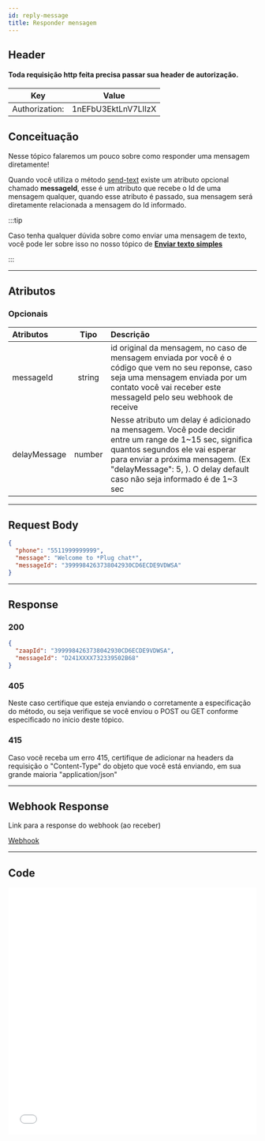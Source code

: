 ```yaml
---
id: reply-message
title: Responder mensagem
---
```


## Header
#### Toda requisição http feita precisa passar sua header de autorização.


| Key            | Value                   |
| :------------: |   :---------------:     |
| Authorization: |   1nEFbU3EktLnV7LIIzX   |

## Conceituação

Nesse tópico falaremos um pouco sobre como responder uma mensagem diretamente!

Quando você utiliza o método [send-text](send-message-text) existe um atributo opcional chamado **messageId**, esse é um atributo que recebe o Id de uma mensagem qualquer, quando esse atributo é passado, sua mensagem será diretamente relacionada a mensagem do Id informado.

:::tip

Caso tenha qualquer dúvida sobre como enviar uma mensagem de texto, você pode ler sobre isso no nosso tópico de [**Enviar texto simples**](send-message-text)

:::

---

## Atributos

### Opcionais

| Atributos | Tipo | Descrição |
| :-- | :-: | :-- |
| messageId | string | id original da mensagem, no caso de mensagem enviada por você é o código que vem no seu reponse, caso seja uma mensagem enviada por um contato você vai receber este messageId pelo seu webhook de receive |
| delayMessage | number | Nesse atributo um delay é adicionado na mensagem. Você pode decidir entre um range de 1~15 sec, significa quantos segundos ele vai esperar para enviar a próxima mensagem. (Ex "delayMessage": 5, ). O delay default caso não seja informado é de 1~3 sec |

---

## Request Body

```json
{
  "phone": "5511999999999",
  "message": "Welcome to *Plug chat*",
  "messageId": "3999984263738042930CD6ECDE9VDWSA"
}
```

---

## Response

### 200

```json
{
  "zaapId": "3999984263738042930CD6ECDE9VDWSA",
  "messageId": "D241XXXX732339502B68"
}
```

### 405

Neste caso certifique que esteja enviando o corretamente a especificação do método, ou seja verifique se você enviou o POST ou GET conforme especificado no inicio deste tópico.

### 415

Caso você receba um erro 415, certifique de adicionar na headers da requisição o "Content-Type" do objeto que você está enviando, em sua grande maioria "application/json"

---

## Webhook Response

Link para a response do webhook (ao receber)

[Webhook](../webhooks/on-message-received#response)

---

## Code

<iframe src="//api.apiembed.com/?source=https://raw.githubusercontent.com/Z-API/z-api-docs/main/json-examples/reply-message.json&targets=all" frameborder="0" scrolling="no" width="100%" height="500px" seamless></iframe>
